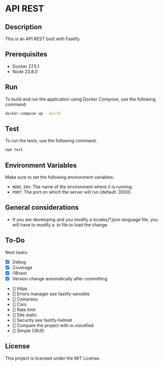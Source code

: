 # API REST

## Description

This is an API REST built with Fastify.

## Prerequisites

- Docker 27.5.1
- Node 23.8.0

## Run

To build and run the application using Docker Compose, use the following command:

```sh
docker-compose up --build
```

## Test

To run the tests, use the following command:

```sh
npm test
```

## Environment Variables

Make sure to set the following environment variables:

- `NODE_ENV`: The name of the environment where it is running.
- `PORT`: The port on which the server will run (default: 3000).

## General considerations

- If you are developing and you modify a locales/\*.json language file, you will have to modify a .ts file to load the change.

## To-Do

Next tasks:

- [x] Debug
- [x] Coverage
- [x] i18next
- [x] Version change automatically after committing
- [] https
- [] Errors manager see fastify-sensible
- [] Compress
- [] Cors
- [] Rate limit
- [] Site static
- [] Security see fastify-helmet
- [] Compare the project with io.voicefied
- [] Simple CRUD

## License

This project is licensed under the MIT License.
